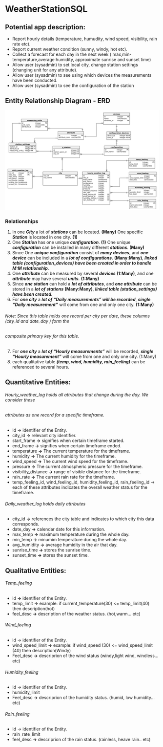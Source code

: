 # WeatherStationSQL
## Potential app description:
* Report hourly details (temperature, humudity, wind speed, visibility, rain rate etc).
* Report current weather condition (sunny, windy, hot etc).
* Collect a forecast for each day in the next week ( max,min-temperature,average humidity,
approximate sunrise and sunset time)
* Allow user (sysadmin) to set local city, change station settings (changing unit for any attribute).
* Allow user (sysadmin) to see using which devices the measurements have been conducted.
* Allow user (sysadmin) to see the configuration of the station
## Entity Relationship Diagram - ERD
![](assets/images/ERDfull.png)

### Relationships
1. In one ***City*** a lot of ***stations*** can be located. **(Many)**
 One specific ***Station*** is located in one city. **(1)**
2. One ***Station*** has one unique ***configuration***. **(1)**
 One unique ***configuration*** can be installed in many different ***stations***. **(Many)**
3. Since One ***unique configuration*** consist of ***many devices***, and ***one device*** can be included in a ***lot of
configurations***. **(Many:Many)**, ***linked table (configuration_devices) have been created in order to handle
M:M relationship.***
4. One ***attribute*** can be measured by several ***devices*** **(1:Many)**, and one ***attribute*** may have several ***units.***
**(1:Many)**
5. Since ***one station*** can hold a ***lot of attributes***, and ***one attribute*** can be stored in a ***lot of stations***
**(Many:Many)**, ***linked table (station_settings) have been created.***
6. For ***one city*** a ***lot of “Daily measurements” will be recorded***, ***single “Daily measurement”*** will come from
one and only one city. **(1:Many)**
###### Note: Since this table holds one record per city per date, these columns (city_id and date_day ) form the
###### composite primary key for this table.
7. For ***one city*** a ***lot of “Hourly measurements”*** will be recorded, ***single “Hourly measurement”*** will come
from one and only one city. (1:Many)
8. each qualitative table ***(temp, wind, humidity, rain_feeling)*** can be referenced to several hours.


## Quantitative Entities:

###### Hourly_weather_log holds all attributes that change during the day. We consider these
###### attributes as one record for a specific timeframe.
* Id -> identifier of the Entity.
* city_id **->** relevant city identifier.
* start_frame **->**  signifies when certain timeframe started.
* end_frame **->**  signifies when certain timeframe ended.
* temperature **->**  The current temperature for the timeframe.
* humidity **->**  The current humidity for the timeframe.
* wind_speed **->**  The current wind speed for the timeframe.
* pressure **->**  The current atmospheric pressure for the timeframe.
* visibility_distance **->**  range of visible distance for the timeframe.
* rain_rate **->**  The current rain rate for the timeframe.
* temp_feeling_id, wind_feeling_id, humidity_feeling_id, rain_feeling_id -> each of these attributes
indicates the overall weather status for the timeframe.

###### Daily_weather_log holds daily attributes
* city_id **->**  references the city table and indicates to which city this data corresponds.
* date_day **->**  calendar date for this information.
* max_temp **->**  maximum temperature during the whole day.
* min_temp **->**  minumim temperature during the whole day.
* avg_humidity **->**  average humidity in the air that day.
* sunrise_time **->**  stores the sunrise time.
* sunset_time **->**  stores the sunset time.

## Qualitative Entities:
###### Temp_feeling
* id **->**  identifier of the Entity.
* temp_limit **->**  example: if current_temperature(30) <= temp_limit(40) then description(hot)
* feel_desc **->**  description of the weather status. (hot,warm… etc)
###### Wind_feeling
* id -> identifier of the Entity.
* wind_speed_limit **->**  example: if wind_speed (30) <= wind_speed_limit (40) then description(Windy)
* Feel_desc **->**  descriprion of the wind status (windy,light wind, windless… etc)
###### Humidity_feeling
* Id -> identifier of the Entity.
* humidity_limit
* Feel_desc **->**  descriprion of the humidity status. (humid, low humidity… etc)
###### Rain_feeling
* Id -> identifier of the Entity.
* rain_rate_limit
* feel_desc **->**  descriprion of the rain status. (rainless, heave rain.. etc)
